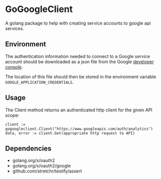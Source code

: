 # GoGoogleClient

A golang package to help with creating service accounts to google api services.

## Environment

The authentication information needed to connect to a Google service account should be downloaded as a json file from the Google 
[developer console](https://developers.google.com/console).

The location of this file should then be stored in the environment variable `GOOGLE_APPLICATION_CREDENTIALS`. 

## Usage

The Client method returns an authenticated http client for the given API scope:

```
client := gogoogleclient.Client("https://www.googleapis.com/auth/analytics") 
data, error := client.Get(appropriate http request to API)

```

## Dependencies

* golang.org/x/oauth2
* golang.org/x/oauth2/google
* github.com/stretchr/testify/assert